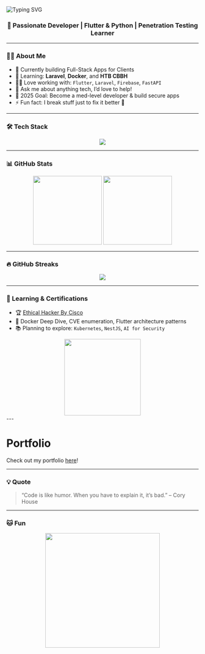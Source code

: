 <!-- Banner -->
<img src="https://readme-typing-svg.herokuapp.com?font=Fira+Code&duration=3000&pause=1000&center=true&vCenter=true&width=1000&lines=Hi+%F0%9F%91%8B%2C+I'm+IMAD+EL+KADI!;+Flutter+%7C+Laravel+%7C+Cybersecurity+Enthusiast;Building+cool+things+with+code..." alt="Typing SVG" />


<h3 align="center">🚀 Passionate Developer | Flutter & Python | Penetration Testing Learner</h3>

---

### 👨‍💻 About Me

- 🔭 Currently building Full-Stack Apps for Clients
- 🧠 Learning: **Laravel**, **Docker**, and **HTB CBBH**
- 🧑‍💻 Love working with: `Flutter`, `Laravel`, `Firebase`, `FastAPI`
- 💬 Ask me about anything tech, I’d love to help!
- 🎯 2025 Goal: Become a med-level developer & build secure apps
- ⚡ Fun fact: I break stuff just to fix it better 🔐

---

### 🛠️ Tech Stack

<p align="center">
  <img src="https://skillicons.dev/icons?i=dart,flutter,laravel,php,mysql,firebase,docker,python,fastapi,git,github" />
</p>

---

### 📊 GitHub Stats

<div align="center">
  <img src="https://github-readme-stats.vercel.app/api?username=roxm337&show_icons=true&theme=radical" height="180px"/>
  <img src="https://github-readme-stats.vercel.app/api/top-langs/?username=roxm337&layout=compact&theme=radical" height="180px"/>
</div>

---

### 🔥 GitHub Streaks

<div align="center">
  <img src="https://github-readme-streak-stats.herokuapp.com/?user=roxm337"/>
</div>

---


### 🧠 Learning & Certifications

- 🏆 [Ethical Hacker By Cisco](https://www.credly.com/badges/88055b15-7a1a-40e2-99a2-507bd76339ef/public_url)
- 📘 Docker Deep Dive, CVE enumeration, Flutter architecture patterns
- 📚 Planning to explore: `Kubernetes`, `NestJS`, `AI for Security`
<div align="center">
  <img src="https://images.credly.com/size/680x680/images/242902b5-f527-42ad-865e-977c9e1b5b58/image.png" width="200" />
</div>
---

# Portfolio

Check out my portfolio [here](https://imad-elkadi-portfolio.web.app)!

---

### 💡 Quote

> “Code is like humor. When you have to explain it, it’s bad.” – Cory House

---

### 🐱 Fun

<p align="center">
  <img src="https://media.giphy.com/media/qgQUggAC3Pfv687qPC/giphy.gif" width="300"/>
</p>
